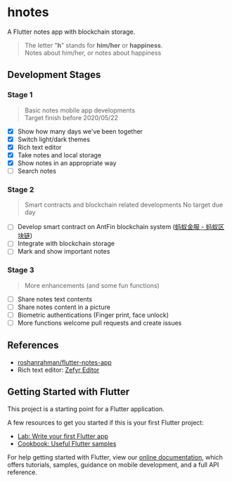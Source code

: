 # hnotes

A Flutter notes app with blockchain storage.
> The letter "**h**" stands for **him/her** or **happiness**.  
> Notes about him/her, or notes about happiness

## Development Stages

### Stage 1

> Basic notes mobile app developments  
> Target finish before 2020/05/22

- [x] Show how many days we've been together
- [x] Switch light/dark themes
- [x] Rich text editor
- [x] Take notes and local storage
- [x] Show notes in an appropriate way
- [ ] Search notes

### Stage 2

> Smart contracts and blockchain related developments
> No target due day

- [ ] Develop smart contract on AntFin blockchain system ([蚂蚁金服 - 蚂蚁区块链](https://tech.antfin.com/blockchain))
- [ ] Integrate with blockchain storage
- [ ] Mark and show important notes

### Stage 3

> More enhancements (and some fun functions)

- [ ]  Share notes text contents
- [ ]  Share notes content in a picture
- [ ]  Biometric authentications (Finger print, face unlock)
- [ ]  More functions welcome pull requests and create issues

## References

* [roshanrahman/flutter-notes-app](https://github.com/roshanrahman/flutter-notes-app)
* Rich text editor: [Zefyr Editor](https://zefyr-editor.gitbook.io/docs/quick-start)

## Getting Started with Flutter

This project is a starting point for a Flutter application.

A few resources to get you started if this is your first Flutter project:

- [Lab: Write your first Flutter app](https://flutter.dev/docs/get-started/codelab)
- [Cookbook: Useful Flutter samples](https://flutter.dev/docs/cookbook)

For help getting started with Flutter, view our
[online documentation](https://flutter.dev/docs), which offers tutorials,
samples, guidance on mobile development, and a full API reference.
